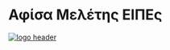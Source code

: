 
# Αφίσα Μελέτης ΕΙΠΕς

<a href="https://i.ibb.co/ZYfdbmL/eipes.png">
    <img src="https://i.ibb.co/ZYfdbmL/eipes.png" alt="logo header">
    <br/>
</a>
